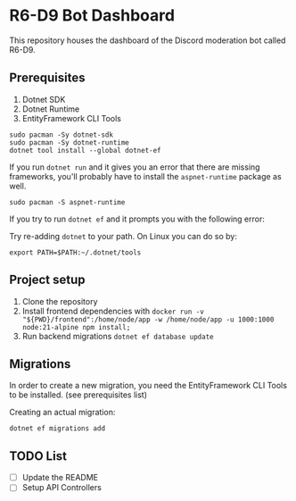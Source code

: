 # R6-D9 Bot Dashboard
This repository houses the dashboard of the Discord moderation bot called R6-D9.

## Prerequisites
1. Dotnet SDK
2. Dotnet Runtime
3. EntityFramework CLI Tools

```shell
sudo pacman -Sy dotnet-sdk
sudo pacman -Sy dotnet-runtime
dotnet tool install --global dotnet-ef
```

If you run `dotnet run` and it gives you an error that there are missing frameworks, you'll probably have to install the `aspnet-runtime` package as well.
```shell
sudo pacman -S aspnet-runtime
```

If you try to run `dotnet ef` and it prompts you with the following error:

Try re-adding `dotnet` to your path.
On Linux you can do so by:

```shell
export PATH=$PATH:~/.dotnet/tools
```

## Project setup

1. Clone the repository
2. Install frontend dependencies with `docker run -v "${PWD}/frontend":/home/node/app -w /home/node/app -u 1000:1000 node:21-alpine npm install;`
3. Run backend migrations `dotnet ef database update`

## Migrations
In order to create a new migration, you need the EntityFramework CLI Tools to be installed. (see prerequisites list)

Creating an actual migration:
```shell
dotnet ef migrations add
```

## TODO List
- [ ] Update the README
- [ ] Setup API Controllers

